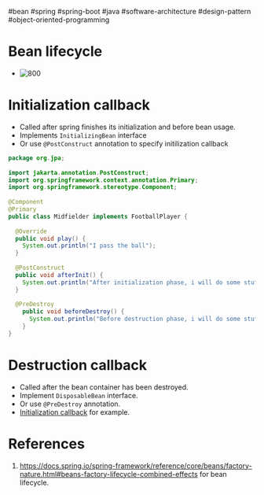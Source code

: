 #bean #spring #spring-boot #java #software-architecture  #design-pattern  #object-oriented-programming 

# Bean lifecycle
- ![800](Pasted%20image%2020240716205458.png)
# Initialization callback
- Called after spring finishes its initialization and before bean usage.
- Implements `InitializingBean` interface
- Or use `@PostConstruct` annotation to specify initilization callback
```java
package org.jpa;  
  
import jakarta.annotation.PostConstruct;  
import org.springframework.context.annotation.Primary;  
import org.springframework.stereotype.Component;  
  
@Component  
@Primary  
public class Midfielder implements FootballPlayer {  
  
  @Override  
  public void play() {  
    System.out.println("I pass the ball");  
  }  
  
  @PostConstruct  
  public void afterInit() {  
    System.out.println("After initialization phase, i will do some stuffs");  
  } 
  
  @PreDestroy  
	public void beforeDestroy() {  
	  System.out.println("Before destruction phase, i will do some stuffs");  
	}
}
```

# Destruction callback
- Called after the bean container has been destroyed.
- Implement `DisposableBean` interface.
- Or use `@PreDestroy` annotation.
- [Initialization callback](#Initialization%20callback) for example.

# References
1. https://docs.spring.io/spring-framework/reference/core/beans/factory-nature.html#beans-factory-lifecycle-combined-effects for bean lifecycle.
